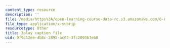 ```yaml
---
content_type: resource
description: ''
file: /media/https%3A/open-learning-course-data-rc.s3.amazonaws.com/6-851-advanced-data-structures-spring-2012/9f9c12ee4b8c2895ac033fc2093b7eb8_XZLN6NxEQWo.srt
file_type: application/x-subrip
resourcetype: Other
title: 3play caption file
uid: 9f9c12ee-4b8c-2895-ac03-3fc2093b7eb8
---
```


